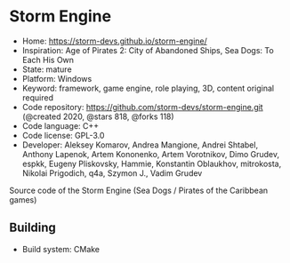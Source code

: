 # Storm Engine

- Home: https://storm-devs.github.io/storm-engine/
- Inspiration: Age of Pirates 2: City of Abandoned Ships, Sea Dogs: To Each His Own
- State: mature
- Platform: Windows
- Keyword: framework, game engine, role playing, 3D, content original required
- Code repository: https://github.com/storm-devs/storm-engine.git (@created 2020, @stars 818, @forks 118)
- Code language: C++
- Code license: GPL-3.0
- Developer: Aleksey Komarov, Andrea Mangione, Andrei Shtabel, Anthony Lapenok, Artem Kononenko, Artem Vorotnikov, Dimo Grudev, espkk, Eugeny Pliskovsky, Hammie, Konstantin Oblaukhov, mitrokosta, Nikolai Prigodich, q4a, Szymon J., Vadim Grudev

Source code of the Storm Engine (Sea Dogs / Pirates of the Caribbean games)

## Building

- Build system: CMake
